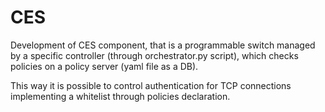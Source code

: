 # CES

Development of CES component, that is a programmable switch managed by a specific controller (through orchestrator.py script), which checks policies on a policy server (yaml file as a DB). 

This way it is possible to control authentication for TCP connections implementing a whitelist through policies declaration.
